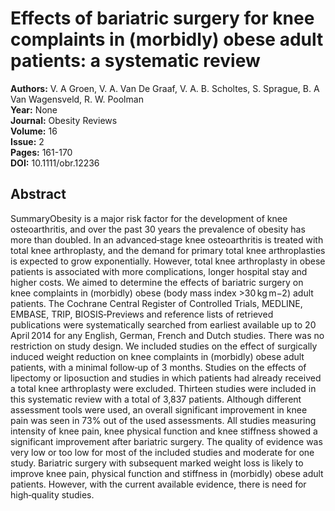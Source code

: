 # Effects of bariatric surgery for knee complaints in (morbidly) obese adult patients: a systematic review

**Authors:** V. A Groen, V. A. Van De Graaf, V. A. B. Scholtes, S. Sprague, B. A Van Wagensveld, R. W. Poolman  
**Year:** None  
**Journal:** Obesity Reviews  
**Volume:** 16  
**Issue:** 2  
**Pages:** 161-170  
**DOI:** 10.1111/obr.12236  

## Abstract
SummaryObesity is a major risk factor for the development of knee osteoarthritis, and over the past 30 years the prevalence of obesity has more than doubled. In an advanced‐stage knee osteoarthritis is treated with total knee arthroplasty, and the demand for primary total knee arthroplasties is expected to grow exponentially. However, total knee arthroplasty in obese patients is associated with more complications, longer hospital stay and higher costs. We aimed to determine the effects of bariatric surgery on knee complaints in (morbidly) obese (body mass index >30 kg m−2) adult patients. The Cochrane Central Register of Controlled Trials, MEDLINE, EMBASE, TRIP, BIOSIS‐Previews and reference lists of retrieved publications were systematically searched from earliest available up to 20 April 2014 for any English, German, French and Dutch studies. There was no restriction on study design. We included studies on the effect of surgically induced weight reduction on knee complaints in (morbidly) obese adult patients, with a minimal follow‐up of 3 months. Studies on the effects of lipectomy or liposuction and studies in which patients had already received a total knee arthroplasty were excluded. Thirteen studies were included in this systematic review with a total of 3,837 patients. Although different assessment tools were used, an overall significant improvement in knee pain was seen in 73% out of the used assessments. All studies measuring intensity of knee pain, knee physical function and knee stiffness showed a significant improvement after bariatric surgery. The quality of evidence was very low or too low for most of the included studies and moderate for one study. Bariatric surgery with subsequent marked weight loss is likely to improve knee pain, physical function and stiffness in (morbidly) obese adult patients. However, with the current available evidence, there is need for high‐quality studies.

